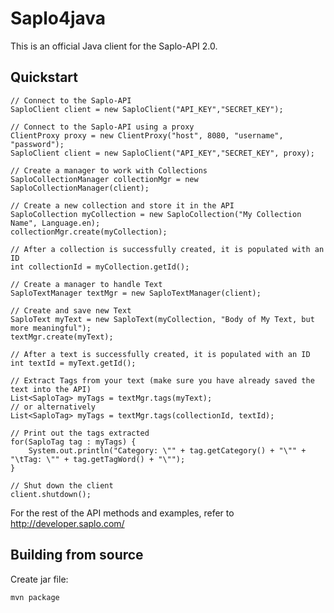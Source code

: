 Saplo4java
=======

This is an official Java client for the Saplo-API 2.0.

Quickstart
----------

    // Connect to the Saplo-API
    SaploClient client = new SaploClient("API_KEY","SECRET_KEY");

    // Connect to the Saplo-API using a proxy
    ClientProxy proxy = new ClientProxy("host", 8080, "username", "password");
    SaploClient client = new SaploClient("API_KEY","SECRET_KEY", proxy);
    
    // Create a manager to work with Collections
    SaploCollectionManager collectionMgr = new SaploCollectionManager(client);

    // Create a new collection and store it in the API
    SaploCollection myCollection = new SaploCollection("My Collection Name", Language.en);
    collectionMgr.create(myCollection);
    
    // After a collection is successfully created, it is populated with an ID 
    int collectionId = myCollection.getId();
    
	// Create a manager to handle Text
	SaploTextManager textMgr = new SaploTextManager(client);
	
	// Create and save new Text
	SaploText myText = new SaploText(myCollection, "Body of My Text, but more meaningful");
	textMgr.create(myText);
	
	// After a text is successfully created, it is populated with an ID
	int textId = myText.getId();
	    
    // Extract Tags from your text (make sure you have already saved the text into the API)
    List<SaploTag> myTags = textMgr.tags(myText);
    // or alternatively
    List<SaploTag> myTags = textMgr.tags(collectionId, textId);
    
    // Print out the tags extracted
    for(SaploTag tag : myTags) {
    	System.out.println("Category: \"" + tag.getCategory() + "\"" + "\tTag: \"" + tag.getTagWord() + "\"");
    }
    
    // Shut down the client
    client.shutdown();
        
For the rest of the API methods and examples, refer to http://developer.saplo.com/
    
    
Building from source
------------------

Create jar file:

    mvn package

